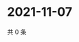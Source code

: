 # 2021-11-07

共 0 条

<!-- BEGIN WEIBO -->
<!-- 最后更新时间 Sun Nov 07 2021 18:14:58 GMT+0800 (China Standard Time) -->

<!-- END WEIBO -->
